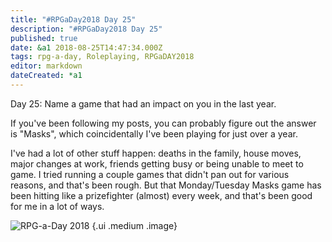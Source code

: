 ```yaml
---
title: "#RPGaDay2018 Day 25"
description: "#RPGaDay2018 Day 25"
published: true
date: &a1 2018-08-25T14:47:34.000Z
tags: rpg-a-day, Roleplaying, RPGaDAY2018
editor: markdown
dateCreated: *a1
---
```


Day 25: Name a game that had an impact on you in the last year.

If you've been following my posts, you can probably figure out the answer is "Masks", which coincidentally I've been playing for just over a year.

I've had a lot of other stuff happen: deaths in the family, house moves, major changes at work, friends getting busy or being unable to meet to game. I tried running a couple games that didn't pan out for various reasons, and that's been rough. But that Monday/Tuesday Masks game has been hitting like a prizefighter (almost) every week, and that's been good for me in a lot of ways.

<!-- more -->

![RPG-a-Day 2018](/assets/rpg/RPG-a-Day%202018.jpg) {.ui .medium .image}